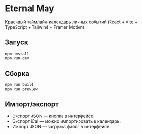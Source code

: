 # Eternal May

Красивый таймлайн-календарь личных событий (React + Vite + TypeScript + Tailwind + Framer Motion).

## Запуск
```bash
npm install
npm run dev
```

## Сборка
```bash
npm run build
npm run preview
```

## Импорт/экспорт
- Экспорт JSON — кнопка в интерфейсе.
- Экспорт iCal — можно импортировать в календарь.
- Импорт JSON — загрузка файла в интерфейсе.
